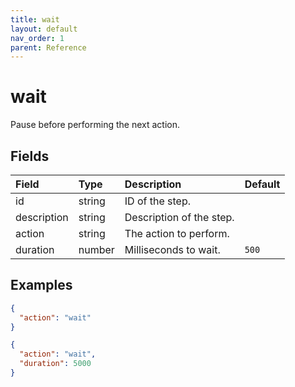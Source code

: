 ```yaml
---
title: wait
layout: default
nav_order: 1
parent: Reference
---
```


# wait

Pause before performing the next action.

## Fields

Field | Type | Description | Default
:-- | :-- | :-- | :--
id | string | ID of the step. | 
description | string | Description of the step. | 
action | string | The action to perform. | 
duration | number | Milliseconds to wait. | `500`

## Examples

```json
{
  "action": "wait"
}
```

```json
{
  "action": "wait",
  "duration": 5000
}
```
